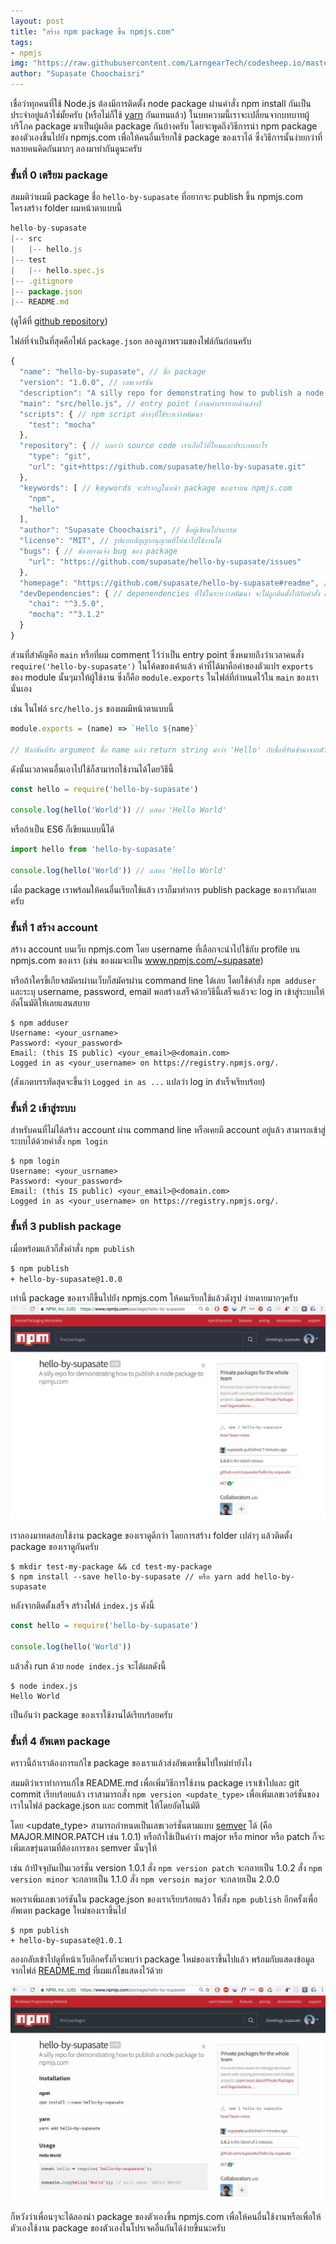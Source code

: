 ```yaml
---
layout: post
title: "สร้าง npm package ขึ้น npmjs.com"
tags:
- npmjs
img: "https://raw.githubusercontent.com/LarngearTech/codesheep.io/master/pages/2016-10-26-publish-npm-package/npmjs.jpg"
author: "Supasate Choochaisri"
---
```


เชื่อว่าทุกคนที่ใช้ Node.js ต้องมีการติดตั้ง node package ผ่านคำสั่ง npm install กันเป็นประจำอยู่แล้วใช่มั้ยครับ (หรือไม่ก็ใช้ [yarn](https://github.com/yarnpkg/yarn) กันแทนแล้ว) ในบทความนี้เราจะเปลี่ยนจากบทบาทผู้บริโภค package มาเป็นผู้ผลิต package กันบ้างครับ โดยจะพูดถึงวิธีการนำ npm package ของตัวเองขึ้นไปยัง npmjs.com เพื่อให้คนอื่นเรียกใช้ package ของเราได้ ซึ่งวิธีการนั้นง่ายกว่าที่หลายคนคิดกันมากๆ ลองมาทำกันดูนะครับ

### ขั้นที่ 0 เตรียม package
สมมติว่าผมมี package ชื่อ `hello-by-supasate` ที่อยากจะ publish ขึ้น npmjs.com โครงสร้าง folder ผมหน้าตาแบบนี้

``` javascript
hello-by-supasate
|-- src
|   |-- hello.js
|-- test
|   |-- hello.spec.js
|-- .gitignore
|-- package.json
|-- README.md
```
(ดูได้ที่ [github repository](https://github.com/supasate/hello-by-supasate))

ไฟล์ที่จำเป็นที่สุดคือไฟล์ `package.json` ลองดูภาพรวมของไฟล์กันก่อนครับ

``` javascript
{
  "name": "hello-by-supasate", // ชื่อ package
  "version": "1.0.0", // เลขเวอร์ชัน
  "description": "A silly repo for demonstrating how to publish a node package to npmjs.com", // คำอธิบาย package จะไปแสดงไว้ใต้ชื่อ package ในเว็บ npmjs.com
  "main": "src/hello.js", // entry point (อ่านคำบรรยายด้านล่าง)
  "scripts": { // npm script ต่างๆที่ใช้ระหว่างพัฒนา
    "test": "mocha"
  },
  "repository": { // บอกว่า source code เราเก็บไว้ที่ไหนและประเภทอะไร
    "type": "git",
    "url": "git+https://github.com/supasate/hello-by-supasate.git"
  },
  "keywords": [ // keywords จะปรากฎในหน้า package ของเราบน npmjs.com
    "npm",
    "hello"
  ],
  "author": "Supasate Choochaisri", // ชื่อผู้เขียนโปรแกรม
  "license": "MIT", // รูปแบบสัญญาอนุญาตที่ให้นำไปใช้งานได้
  "bugs": { // ช่องทางแจ้ง bug ของ package
    "url": "https://github.com/supasate/hello-by-supasate/issues"
  },
  "homepage": "https://github.com/supasate/hello-by-supasate#readme", // หน้าเว็บหลักของ package
  "devDependencies": { // depenendencies ที่ใช้ในระหว่างพัฒนา จะไม่ถูกติดตั้งไปกับคำสั่ง npm install
    "chai": "^3.5.0",
    "mocha": "^3.1.2"
  }
}

```
ส่วนที่สำคัญคือ `main` หรือที่ผม comment ไว้ว่าเป็น entry point
ซึ่งหมายถึงว่าเวลาคนสั่ง `require('hello-by-supasate')` ในโค้ดของเค้าแล้ว ค่าที่ได้มาคือค่าของตัวแปร `exports` ของ module นั้นๆมาให้ผู้ใช้งาน ซึ่งก็คือ `module.exports` ในไฟล์ที่กำหนดไว้ใน `main` ของเรานั่นเอง

เช่น ในไฟล์ `src/hello.js` ของผมมีหน้าตาแบบนี้

``` javascript
module.exports = (name) => `Hello ${name}`

// ฟังก์ชันที่รับ argument ชื่อ name แล้ว return string คำว่า 'Hello' กับชื่อที่รับเข้ามาจากตัวแปร name
```
ดังนั้นเวลาคนอื่นเอาไปใช้ก็สามารถใช้งานได้โดยวิธีนี้
``` javascript
const hello = require('hello-by-supasate')

console.log(hello('World')) // แสดง 'Hello World'
```
หรือถ้าเป็น ES6 ก็เขียนแบบนี้ได้
``` javascript
import hello from 'hello-by-supasate'

console.log(hello('World')) // แสดง 'Hello World'
```

เมื่อ package เราพร้อมให้คนอื่นเรียกใช้แล้ว เราก็มาทำการ publish package ของเรากันเลยครับ


### ขั้นที่ 1 สร้าง account
สร้าง account บนเว็บ npmjs.com โดย username ที่เลือกจะนำไปใช้กับ profile บน npmjs.com  ของเรา (เช่น ของผมจะเป็น www.npmjs.com/~supasate)

หรือถ้าใครขี้เกียจสมัครผ่านเว็บก็สมัครผ่าน command line ได้เลย โดยใช้คำสั่ง `npm adduser` และระบุ username, password, email พอสร้างเสร็จด้วยวิธีนี้เสร็จแล้วจะ log in เข้าสู่ระบบให้อัตโนมัติให้เลยแสนสบาย

```
$ npm adduser
Username: <your_usrname>
Password: <your_password>
Email: (this IS public) <your_email>@<domain.com>
Logged in as <your_username> on https://registry.npmjs.org/.
```
(สังเกตบรรทัดสุดจะขึ้นว่า `Logged in as ...` แปลว่า log in สำเร็จเรียบร้อย)

### ขั้นที่ 2 เข้าสู่ระบบ
สำหรับคนที่ไม่ได้สร้าง account ผ่าน command line หรือเคยมี account อยู่แล้ว สามารถเข้าสู่ระบบได้ด้วยคำสั่ง `npm login`
```
$ npm login
Username: <your_usrname>
Password: <your_password>
Email: (this IS public) <your_email>@<domain.com>
Logged in as <your_username> on https://registry.npmjs.org/.
```

### ขั้นที่ 3 publish package
เมื่อพร้อมแล้วก็สั่งคำสั่ง `npm publish`
``` bash
$ npm publish
+ hello-by-supasate@1.0.0
```
เท่านี้ package ของเราก็ขึ้นไปยัง npmjs.com ให้คนเรียกใช้แล้วดังรูป ง่ายดายมากๆครับ
![ขึ้น npmjs.com แล้ว](./published.jpg)

เราลองมาทดสอบใช้งาน package ของเราดูดีกว่า โดยการสร้าง folder เปล่าๆ แล้วติดตั้ง package ของเราดูกันครับ

```
$ mkdir test-my-package && cd test-my-package
$ npm install --save hello-by-supasate // หรือ yarn add hello-by-supasate
```
หลังจากติดตั้งเสร็จ สร้างไฟล์ `index.js` ดังนี้

``` javascript
const hello = require('hello-by-supasate')

console.log(hello('World'))
```
แล้วสั่ง run ด้วย `node index.js` จะได้ผลดังนี้

```
$ node index.js
Hello World
```

เป็นอันว่า package ของเราใช้งานได้เรียบร้อยครับ

### ขั้นที่ 4 อัพเดท package
คราวนี้ถ้าเราต้องการแก้ไข package ของเราแล้วส่งอัพเดทขึ้นไปใหม่ทำยังไง

สมมติว่าเราทำการแก้ไข README.md เพื่อเพิ่มวิธีการใช้งาน package เราเข้าไปและ git commit เรียบร้อยแล้ว เราสามารถสั่ง `npm version <update_type>` เพื่อเพิ่มเลขเวอร์ชั่นของเราในไฟล์ package.json และ commit ให้โดยอัตโนมัติ

โดย <update_type> สามารถกำหนดเป็นเลขเวอร์ชั่นตามแบบ [semver](http://semver.org/) ได้ (คือ MAJOR.MINOR.PATCH เช่น 1.0.1) หรือถ้าใช้เป็นคำว่า major หรือ minor หรือ patch ก็จะเพิ่มเลขรุ่นตามที่ต้องการของ semver นั้นๆให้

เช่น ถ้าปัจจุบันเป็นเวอร์ชั่น version 1.0.1
สั่ง `npm version patch` จะกลายเป็น 1.0.2
สั่ง `npm version minor` จะกลายเป็น 1.1.0
สั่ง `npm versoin major` จะกลายเป็น 2.0.0

พอเราเพิ่มเลขเวอร์ชันใน package.json ของเราเรียบร้อยแล้ว ให้สั่ง `npm publish` อีกครั้งเพื่ออัพเดท package ใหม่ของเราขึ้นไป
```
$ npm publish
+ hello-by-supasate@1.0.1
```
ลองกลับเข้าไปดูที่หน้าเว็บอีกครั้งก็จะพบว่า package ใหม่ของเราขึ้นไปแล้ว พร้อมกับแสดงข้อมูลจากไฟล์ [README.md](https://github.com/supasate/hello-by-supasate/blob/master/README.md) ที่ผมแก้ไขแสดงไว้ด้วย

![updated](./updated.jpg)

ก็หวังว่าเพื่อนๆจะได้ลองนำ package ของตัวเองขึ้น npmjs.com เพื่อให้คนอื่นใช้งานหรือเพื่อให้ตัวเองใช้งาน package ของตัวเองในโปรเจคอื่นกันได้ง่ายขึ้นนะครับ
